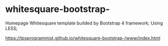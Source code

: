 # whitesquare-bootstrap-
Homepage
Whitesquare template builded by Bootstrap 4 framework;
Using LESS;

https://tpsprogrammist.github.io/whitesquare-bootstrap-/www/index.html
